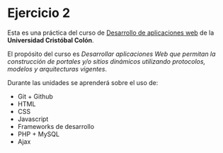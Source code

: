 # Ejercicio 2
Esta es una práctica del curso de [Desarrollo de aplicaciones web](https://av-exactas.ucc.mx/course/view.php?id=170) de la **Universidad Cristóbal Colón**.

El propósito del curso es _Desarrollar aplicaciones Web que permitan la construcción de portales y/o sitios dinámicos utilizando protocolos, modelos y arquitecturas vigentes_.

Durante las unidades se aprenderá sobre el uso de:
* Git + Github
* HTML
* CSS
* Javascript
* Frameworks de desarrollo
* PHP + MySQL
* Ajax
